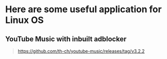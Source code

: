 # Here are some useful application for Linux OS

## YouTube Music with inbuilt adblocker
>https://github.com/th-ch/youtube-music/releases/tag/v3.2.2


